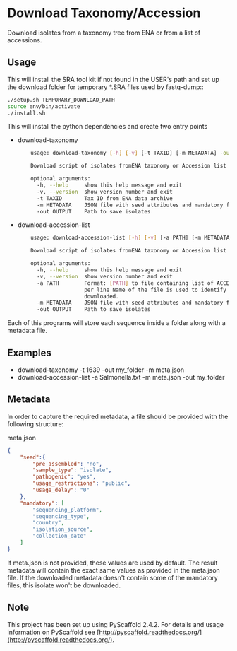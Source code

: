 

# Download Taxonomy/Accession
Download isolates from a taxonomy tree from ENA or from a list of accessions.

## Usage
This will install the SRA tool kit if not found in the USER's path and set up<br>
the download folder for temporary *.SRA files used by fastq-dump::

```bash
./setup.sh TEMPORARY_DOWNLOAD_PATH
source env/bin/activate
./install.sh
```

This will install the python dependencies and create two entry points
- download-taxonomy
    ```bash
        usage: download-taxonomy [-h] [-v] [-t TAXID] [-m METADATA] -out OUTPUT

        Download script of isolates fromENA taxonomy or Accession list

        optional arguments:
          -h, --help     show this help message and exit
          -v, --version  show version number and exit
          -t TAXID       Tax ID from ENA data archive
          -m METADATA    JSON file with seed attributes and mandatory fields
          -out OUTPUT    Path to save isolates  
    ```

- download-accession-list
    ```bash
        usage: download-accession-list [-h] [-v] [-a PATH] [-m METADATA] -out OUTPUT

        Download script of isolates fromENA taxonomy or Accession list

        optional arguments:
          -h, --help     show this help message and exit
          -v, --version  show version number and exit
          -a PATH        Format: [PATH] to file containing list of ACCESSION IDs, 1
                         per line Name of the file is used to identify the isolates
                         downloaded.
          -m METADATA    JSON file with seed attributes and mandatory fields
          -out OUTPUT    Path to save isolates
    ```

Each of this programs will store each sequence inside a folder along with a metadata file.

## Examples
- download-taxonomy -t 1639 -out my_folder -m meta.json
- download-accession-list -a Salmonella.txt -m meta.json -out my_folder

## Metadata
In order to capture the required metadata, a file should be provided with the
following structure:

meta.json
```json
{
    "seed":{
        "pre_assembled": "no",
        "sample_type": "isolate",
        "pathogenic": "yes",
        "usage_restrictions": "public",
        "usage_delay": "0"
    },
    "mandatory": [
        "sequencing_platform",
        "sequencing_type",
        "country",
        "isolation_source",
        "collection_date"
    ]
}
```
If meta.json is not provided, these values are used by default. The result metadata will contain
the exact same values as provided in the meta.json file.
If the downloaded metadata doesn't contain some of the mandatory files, this isolate won't be downloaded.

## Note
This project has been set up using PyScaffold 2.4.2. For details and usage<br>
information on PyScaffold see [http://pyscaffold.readthedocs.org/](http://pyscaffold.readthedocs.org/).
